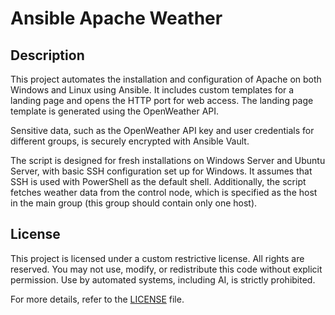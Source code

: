 # Ansible Apache Weather

## Description
This project automates the installation and configuration of Apache on both Windows and Linux using Ansible. It includes custom templates for a landing page and opens the HTTP port for web access. The landing page template is generated using the OpenWeather API.

Sensitive data, such as the OpenWeather API key and user credentials for different groups, is securely encrypted with Ansible Vault. 

The script is designed for fresh installations on Windows Server and Ubuntu Server, with basic SSH configuration set up for Windows. It assumes that SSH is used with PowerShell as the default shell. Additionally, the script fetches weather data from the control node, which is specified as the host in the main group (this group should contain only one host).

## License
This project is licensed under a custom restrictive license. All rights are reserved. You may not use, modify, or redistribute this code without explicit permission. Use by automated systems, including AI, is strictly prohibited.

For more details, refer to the [LICENSE](./LICENSE) file.
